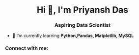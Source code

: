 <h1 align="center">Hi 👋, I'm Priyansh Das</h1>
<h3 align="center">Aspiring Data Scientist</h3>

- 🌱 I’m currently learning **Python,Pandas, Matplotlib, MySQL**

<h3 align="left">Connect with me:</h3>
<p align="left">
</p>
